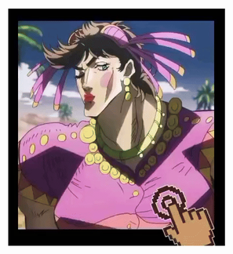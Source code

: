 ![](https://github.com/BLO0DYSTREAM/BLO0DYSTREAM/blob/main/ezgif.com-video-to-gif-converter.gif?raw=true)

